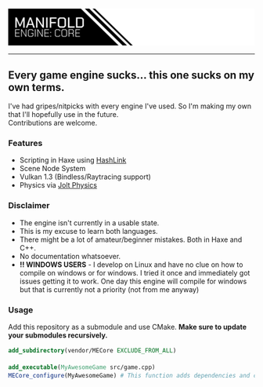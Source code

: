 ![MANIFOLD ENGINE: CORE](.image/header.png)

---

## Every game engine sucks... this one sucks on my own terms.
I've had gripes/nitpicks with every engine I've used. So I'm making my own that I'll hopefully use in the future.\
Contributions are welcome.

### Features
- Scripting in Haxe using [HashLink](https://hashlink.haxe.org/)
- Scene Node System
- Vulkan 1.3 (Bindless/Raytracing support)
- Physics via [Jolt Physics](https://github.com/jrouwe/JoltPhysics)

### Disclaimer
- The engine isn't currently in a usable state.
- This is my excuse to learn both languages.
- There might be a lot of amateur/beginner mistakes. Both in Haxe and C++.
- No documentation whatsoever.
- **!! WINDOWS USERS** - I develop on Linux and have no clue on how to compile on windows or for windows. I tried it once and immediately got issues getting it to work. One day this engine will compile for windows but that is currently not a priority (not from me anyway)

### Usage
Add this repository as a submodule and use CMake. **Make sure to update your submodules recursively.**
```cmake
add_subdirectory(vendor/MECore EXCLUDE_FROM_ALL)

add_executable(MyAwesomeGame src/game.cpp)
MECore_configure(MyAwesomeGame) # This function adds dependencies and custom commands that are required.
```
